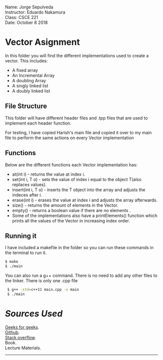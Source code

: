 Name: Jorge Sepulveda  
Instructor: Eduardo Nakamura  
Class: CSCE 221  
Date: October 8 2018  

# Vector Asignment

In this folder you will find the different implementations used to create a vector. This includes:
  - A fixed array
  - An Incremental Array
  - A doubling Array
  - A singly linked list
  - A doubly linked list
## File Structure

This folder will have different header files and .tpp files that are used to implement each header function. 

For testing, I have copied Harish's main file and copied it over to my main file to perform the same actions on every Vector implementation

## Functions


Below are the different functions each Vector implementation has:

* at(int i) - returns the value at index i.
* set(int i, T o) - sets the value of index i equal to the object T(also replaces values). 
* insert(int i, T o) - inserts the T object into the array and adjusts the indeces after i.
* erase(int i) - erases the value at index i and adjusts the array afterwards.
* size() - returns the amount of elements in the Vector.
* empty() - returns a boolean value if there are no elements .
* Some of the implementations also have a printElements() function which prints all the values of the Vector in increasing 
index order.
 
## **Running it**

I have included a makefile in the folder so you can run these commands in the terminal to run it.

```sh
$ make
$ ./main
```

You can also run a g++ command. There is no need to add any other files to the linker. There is only one .cpp file

```sh
 $ g++ -std=c++11 main.cpp -o main
 $ ./main
```
# *Sources Used*

[Geeks for geeks].  
[Github].  
[Stack overflow].  
Book.  
Lecture Materials.  

----


[//]: # (These are reference links used in the body of this note and get stripped out when the markdown processor does its job. There is no need to format nicely because it shouldn't be seen. Thanks SO - http://stackoverflow.com/questions/4823468/store-comments-in-markdown-syntax)


   [Geeks for geeks]: <https://www.geeksforgeeks.org/initialize-a-vector-in-cpp-different-ways/>
   [stack overflow]: <https://stackpverflow.com>
   [Github]: <http://github.io>
